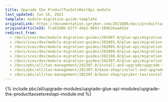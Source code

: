 ```yaml
---
title: Upgrade the ProductTaxSetsRestApi module
last_updated: Jun 16, 2021
template: module-migration-guide-template
originalLink: https://documentation.spryker.com/2021080/docs/producttaxsetsrestapi-migration-guide
originalArticleId: fca03d8b-8277-49a2-9893-20db2baad42e
redirect_from:
  - /docs/scos/dev/module-migration-guides/201907.0/glue-api/migration-guide-producttaxsetsrestapi.html
  - /docs/scos/dev/module-migration-guides/202001.0/glue-api/migration-guide-producttaxsetsrestapi.html
  - /docs/scos/dev/module-migration-guides/202005.0/glue-api/migration-guide-producttaxsetsrestapi.html
  - /docs/scos/dev/module-migration-guides/202009.0/glue-api/migration-guide-producttaxsetsrestapi.html
  - /docs/scos/dev/module-migration-guides/202108.0/glue-api/migration-guide-producttaxsetsrestapi.html
  - /docs/scos/dev/module-migration-guides/202307.0/glue-api/migration-guide-producttaxsetsrestapi.html  
  - /docs/pbc/all/tax-management/202307.0/install-and-upgrade/upgrade-the-producttaxsetsrestapi-module.html
  - /docs/pbc/all/tax-management/202307.0/base-shop/install-and-upgrade/upgrade-the-producttaxsetsrestapi-module.html
  - /docs/pbc/all/tax-management/202307.0/base-shop/spryker-tax/install-and-upgrade/upgrade-the-producttaxsetsrestapi-module.html
---
```


{% include pbc/all/upgrade-modules/upgrade-glue-api-modules/upgrade-the-producttaxsetsrestapi-module.md %} <!-- To edit, see /_includes/pbc/all/upgrade-modules/upgrade-glue-api-modules/upgrade-the-producttaxsetsrestapi-module.md -->
